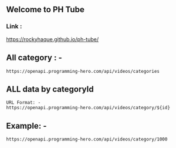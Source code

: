 ## Welcome to PH Tube

### Link : 
https://rockyhaque.github.io/ph-tube/


## All category : -
```
https://openapi.programming-hero.com/api/videos/categories
```

## ALL data by categoryId
```
URL Format: - 
https://openapi.programming-hero.com/api/videos/category/${id}
```


## Example: - 
```
https://openapi.programming-hero.com/api/videos/category/1000
```